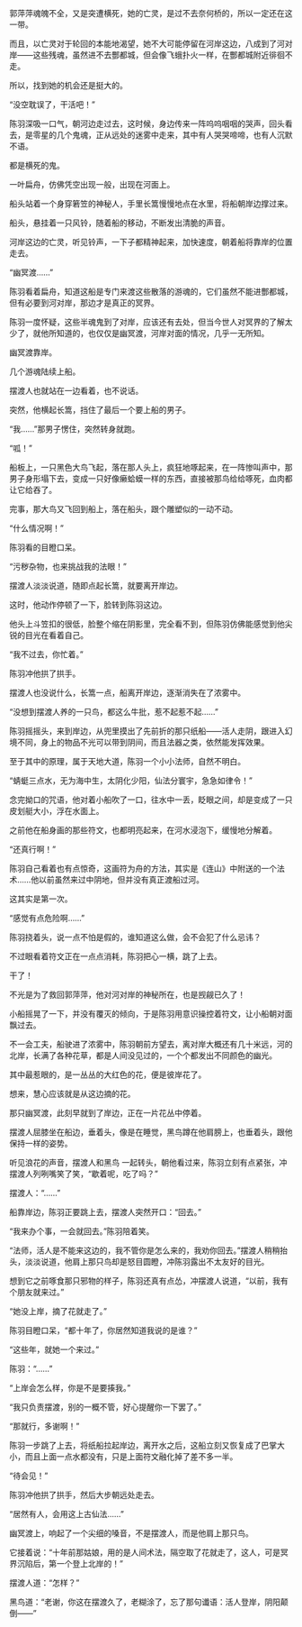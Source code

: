 郭萍萍魂魄不全，又是突遭横死，她的亡灵，是过不去奈何桥的，所以一定还在这一带。

而且，以亡灵对于轮回的本能地渴望，她不大可能停留在河岸这边，八成到了河对岸——这些残魂，虽然进不去酆都城，但会像飞蛾扑火一样，在酆都城附近徘徊不走。

所以，找到她的机会还是挺大的。

“没空耽误了，干活吧！”

陈羽深吸一口气，朝河边走过去，这时候，身边传来一阵呜呜咽咽的哭声，回头看去，是零星的几个鬼魂，正从远处的迷雾中走来，其中有人哭哭啼啼，也有人沉默不语。

都是横死的鬼。

一叶扁舟，仿佛凭空出现一般，出现在河面上。

船头站着一个身穿箬笠的神秘人，手里长篙慢慢地点在水里，将船朝岸边撑过来。

船头，悬挂着一只风铃，随着船的移动，不断发出清脆的声音。

河岸这边的亡灵，听见铃声，一下子都精神起来，加快速度，朝着船将靠岸的位置走去。

“幽冥渡……”

陈羽看着扁舟，知道这船是专门来渡这些散落的游魂的，它们虽然不能进酆都城，但有必要到河对岸，那边才是真正的冥界。

陈羽一度怀疑，这些半魂鬼到了对岸，应该还有去处，但当今世人对冥界的了解太少了，就他所知道的，也仅仅是幽冥渡，河岸对面的情况，几乎一无所知。

幽冥渡靠岸。

几个游魂陆续上船。

摆渡人也就站在一边看着，也不说话。

突然，他横起长篙，挡住了最后一个要上船的男子。

“我……”那男子愣住，突然转身就跑。

“呱！”

船板上，一只黑色大鸟飞起，落在那人头上，疯狂地啄起来，在一阵惨叫声中，那男子身形塌下去，变成一只好像癞蛤蟆一样的东西，直接被那鸟给给啄死，血肉都让它给吞了。

完事，那大鸟又飞回到船上，落在船头，跟个雕塑似的一动不动。

“什么情况啊！”

陈羽看的目瞪口呆。

“污秽杂物，也来挑战我的法眼！”

摆渡人淡淡说道，随即点起长篙，就要离开岸边。

这时，他动作停顿了一下，脸转到陈羽这边。

他头上斗笠扣的很低，脸整个缩在阴影里，完全看不到，但陈羽仿佛能感觉到他尖锐的目光在看着自己。

“我不过去，你忙着。”

陈羽冲他拱了拱手。

摆渡人也没说什么，长篙一点，船离开岸边，逐渐消失在了浓雾中。

“没想到摆渡人养的一只鸟，都这么牛批，惹不起惹不起……”

陈羽摇摇头，来到岸边，从兜里摸出了先前折的那只纸船——活人走阴，跟进入幻境不同，身上的物品不光可以带到阴间，而且法器之类，依然能发挥效果。

至于其中的原理，属于天地大道，陈羽一个小小法师，自然不明白。

“蜻蜓三点水，无为海中生，太阴化少阳，仙法分寰宇，急急如律令！”

念完拗口的咒语，他对着小船吹了一口，往水中一丢，眨眼之间，却是变成了一只皮划艇大小，浮在水面上。

之前他在船身画的那些符文，也都明亮起来，在河水浸泡下，缓慢地分解着。

“还真行啊！”

陈羽自己看着也有点惊奇，这画符为舟的方法，其实是《连山》中附送的一个法术……他以前虽然来过中阴地，但并没有真正渡船过河。

这其实是第一次。

“感觉有点危险啊……”

陈羽挠着头，说一点不怕是假的，谁知道这么做，会不会犯了什么忌讳？

不过眼看着符文正在一点点消耗，陈羽把心一横，跳了上去。

干了！

不光是为了救回郭萍萍，他对河对岸的神秘所在，也是觊觎已久了！

小船摇晃了一下，并没有覆灭的倾向，于是陈羽用意识操控着符文，让小船朝对面飘过去。

不一会工夫，船驶进了浓雾中，陈羽朝前方望去，离对岸大概还有几十米远，河的北岸，长满了各种花草，都是人间没见过的，一个个都发出不同颜色的幽光。

其中最惹眼的，是一丛丛的大红色的花，便是彼岸花了。

想来，慧心应该就是从这边摘的花。

那只幽冥渡，此刻早就到了岸边，正在一片花丛中停着。

摆渡人屈膝坐在船边，垂着头，像是在睡觉，黑鸟蹲在他肩膀上，也垂着头，跟他保持一样的姿势。

听见浪花的声音，摆渡人和黑鸟 一起转头，朝他看过来，陈羽立刻有点紧张，冲摆渡人列咧嘴笑了笑，“歇着呢，吃了吗？”

摆渡人：“……”

船靠岸边，陈羽正要跳上去，摆渡人突然开口：“回去。”

“我来办个事，一会就回去。”陈羽陪着笑。

“法师，活人是不能来这边的，我不管你是怎么来的，我劝你回去。”摆渡人稍稍抬头，淡淡说道，他肩上那只鸟却是怒目圆瞪，冲陈羽露出不太友好的目光。

想到它之前啄食那只邪物的样子，陈羽还真有点怂，冲摆渡人说道，“以前，我有个朋友就来过。”

“她没上岸，摘了花就走了。”

陈羽目瞪口呆，“都十年了，你居然知道我说的是谁？”

“这些年，就她一个来过。”

陈羽：“……”

“上岸会怎么样，你是不是要揍我。”

“我只负责摆渡，别的一概不管，好心提醒你一下罢了。”

“那就行，多谢啊！”

陈羽一步跳了上去，将纸船拉起岸边，离开水之后，这船立刻又恢复成了巴掌大小，而且上面一点水都没有，只是上面符文融化掉了差不多一半。

“待会见！”

陈羽冲他拱了拱手，然后大步朝远处走去。

“居然有人，会用这上古仙法……”

幽冥渡上，响起了一个尖细的嗓音，不是摆渡人，而是他肩上那只鸟。

它接着说：“十年前那姑娘，用的是人间术法，隔空取了花就走了，这人，可是冥界沉陷后，第一个登上北岸的！”

摆渡人道：“怎样？”

黑鸟道：“老谢，你这在摆渡久了，老糊涂了，忘了那句谶语：活人登岸，阴阳颠倒——”
